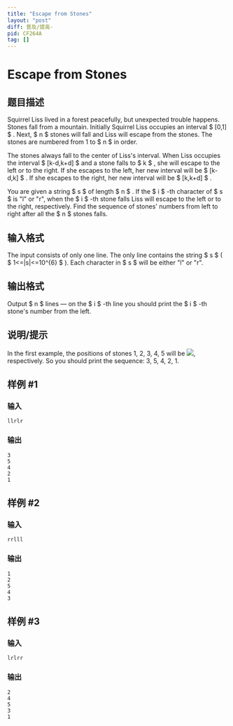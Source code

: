 ```yaml
---
title: "Escape from Stones"
layout: "post"
diff: 普及/提高-
pid: CF264A
tag: []
---
```


# Escape from Stones

## 题目描述

Squirrel Liss lived in a forest peacefully, but unexpected trouble happens. Stones fall from a mountain. Initially Squirrel Liss occupies an interval $ [0,1] $ . Next, $ n $ stones will fall and Liss will escape from the stones. The stones are numbered from 1 to $ n $ in order.

The stones always fall to the center of Liss's interval. When Liss occupies the interval $ [k-d,k+d] $ and a stone falls to $ k $ , she will escape to the left or to the right. If she escapes to the left, her new interval will be $ [k-d,k] $ . If she escapes to the right, her new interval will be $ [k,k+d] $ .

You are given a string $ s $ of length $ n $ . If the $ i $ -th character of $ s $ is "l" or "r", when the $ i $ -th stone falls Liss will escape to the left or to the right, respectively. Find the sequence of stones' numbers from left to right after all the $ n $ stones falls.

## 输入格式

The input consists of only one line. The only line contains the string $ s $ ( $ 1<=|s|<=10^{6} $ ). Each character in $ s $ will be either "l" or "r".

## 输出格式

Output $ n $ lines — on the $ i $ -th line you should print the $ i $ -th stone's number from the left.

## 说明/提示

In the first example, the positions of stones 1, 2, 3, 4, 5 will be ![](https://cdn.luogu.com.cn/upload/vjudge_pic/CF264A/c25aff142a5735311a4288820a328b17b4aeb12a.png), respectively. So you should print the sequence: 3, 5, 4, 2, 1.

## 样例 #1

### 输入

```
llrlr

```

### 输出

```
3
5
4
2
1

```

## 样例 #2

### 输入

```
rrlll

```

### 输出

```
1
2
5
4
3

```

## 样例 #3

### 输入

```
lrlrr

```

### 输出

```
2
4
5
3
1

```

